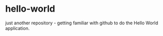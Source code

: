 # hello-world
just another repository - getting familiar with github to do the Hello World application.
